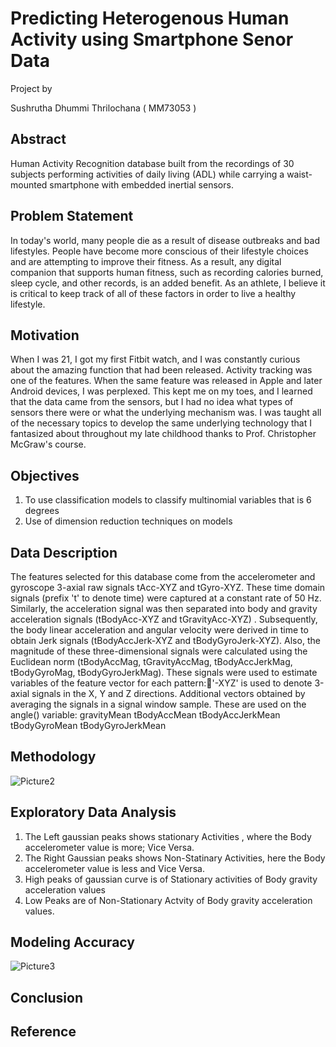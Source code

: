 # Predicting Heterogenous Human Activity using Smartphone Senor Data

Project by 

Sushrutha Dhummi Thrilochana ( MM73053 )

## Abstract
Human Activity Recognition database built from the recordings of 30 subjects performing activities of daily living (ADL) while carrying a waist-mounted smartphone with embedded inertial sensors.


## Problem  Statement
In today's world, many people die as a result of disease outbreaks and bad lifestyles. People have become more conscious of their lifestyle choices and are attempting to improve their fitness. As a result, any digital companion that supports human fitness, such as recording calories burned, sleep cycle, and other records, is an added benefit. As an athlete, I believe it is critical to keep track of all of these factors in order to live a healthy lifestyle.

## Motivation
When I was 21, I got my first Fitbit watch, and I was constantly curious about the amazing function that had been released. Activity tracking was one of the features. When the same feature was released in Apple and later Android devices, I was perplexed. This kept me on my toes, and I learned that the data came from the sensors, but I had no idea what types of sensors there were or what the underlying mechanism was. I was taught all of the necessary topics to develop the same underlying technology that I fantasized about throughout my late childhood thanks to Prof. Christopher McGraw's course.

## Objectives
1. To use classification models to classify multinomial variables that is 6 degrees
2. Use of  dimension reduction techniques on models

## Data Description
The features selected for this database come from the accelerometer and gyroscope 3-axial raw signals tAcc-XYZ and tGyro-XYZ. These time domain signals (prefix 't' to denote time) were captured at a constant rate of 50 Hz. Similarly, the acceleration signal was then separated into body and gravity acceleration signals (tBodyAcc-XYZ and tGravityAcc-XYZ) . Subsequently, the body linear acceleration and angular velocity were derived in time to obtain Jerk signals (tBodyAccJerk-XYZ and tBodyGyroJerk-XYZ). Also, the magnitude of these three-dimensional signals were calculated using the Euclidean norm (tBodyAccMag, tGravityAccMag, tBodyAccJerkMag, tBodyGyroMag, tBodyGyroJerkMag). These signals were used to estimate variables of the feature vector for each pattern:'-XYZ' is used to denote 3-axial signals in the X, Y and Z directions.
Additional vectors obtained by averaging the signals in a signal window sample. These are used on the angle() variable:
gravityMean
tBodyAccMean
tBodyAccJerkMean
tBodyGyroMean
tBodyGyroJerkMean

## Methodology 
![Picture2](https://user-images.githubusercontent.com/45795026/146113336-cc7fa5ca-03ed-4e80-9d73-b2a70d269064.png)

## Exploratory Data Analysis
1. The Left gaussian peaks shows stationary Activities , where the Body accelerometer value is more; Vice Versa.
2. The Right Gaussian peaks shows Non-Statinary Activities, here the Body accelerometer value is less and Vice Versa.
3. High peaks of gaussian curve is of Stationary activities of Body gravity acceleration values
4. Low Peaks are of Non-Stationary Actvity of Body gravity acceleration values.

## Modeling Accuracy
![Picture3](https://user-images.githubusercontent.com/45795026/146113656-f22b47a0-bd4e-4cf6-8a1c-a20a466eb156.png)

## Conclusion 

## Reference





